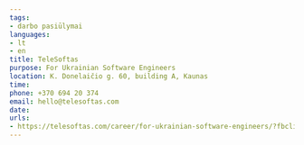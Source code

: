 ```yaml
---
tags:
- darbo pasiūlymai
languages:
- lt
- en
title: TeleSoftas 
purpose: For Ukrainian Software Engineers
location: K. Donelaičio g. 60, building A, Kaunas
time: 
phone: +370 694 20 374
email: hello@telesoftas.com
date: 
urls:
- https://telesoftas.com/career/for-ukrainian-software-engineers/?fbclid=IwAR3ubOP1Dd-jy0VQl_jcdmUfX74cldxbb610BJTeg1up5o3QB8o3e6BLDmI
---
```

